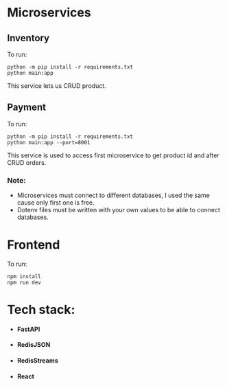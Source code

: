 # Microservices

## Inventory

To run:

```
python -m pip install -r requirements.txt
python main:app
```

This service lets us CRUD product.

## Payment

To run:

```
python -m pip install -r requirements.txt
python main:app --port=8001
```

This service is used to access first microservice to get product id and after CRUD orders.

### Note:

* Microservices must connect to different databases, I used the same cause only first one is free.
* Dotenv files must be written with your own values to be able to connect databases.

# Frontend

To run:

```
npm install
npm run dev
```

# Tech stack:

* <h4>FastAPI</h4>
* <h4>RedisJSON</h4>
* <h4>RedisStreams</h4>
* <h4>React</h4>